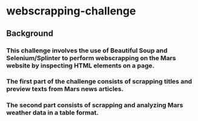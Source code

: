 # webscrapping-challenge
## Background
### This challenge involves the use of Beautiful Soup and Selenium/Splinter to perform webscrapping on the Mars website by inspecting HTML elements on a page. 
### The first part of the challenge consists of scrapping titles and preview texts from Mars news articles. 
### The second part consists of scrapping and analyzing Mars weather data in a table format. 